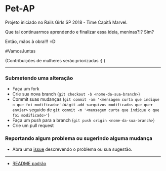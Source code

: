 # Pet-AP

Projeto iniciado no Rails Girls SP 2018 - Time Capitã Marvel.

Que tal continuarmos aprendendo e finalizar essa ideia, meninas?!? Sim?

Então, mãos à obra!!! =D

#VamosJuntas

(Contribuições de mulheres serão priorizadas :) )  


____________________________


### Submetendo uma alteração

* Faça um fork
* Crie sua nova branch (`git checkout -b <nome-da-sua-branch>`)
* Commit suas mudanças (`git commit -am '<mensagem curta que indique o que foi modificado>'` *ou* `git add <arquivos modificados que quer enviar>` seguido de `git commit -m '<mensagem curta que indique o que foi modificado>'`)
* Faça um push para a branch (`git push origin <nome-da-sua-branch>`)
* Crie um pull request


### Reportando algum problema ou sugerindo alguma mudança

* Abra uma [issue](https://github.com/cmatiello/pet-ap/issues) descrevendo o problema ou sua sugestão.

---

* [README padrão](readme_settings.md)
